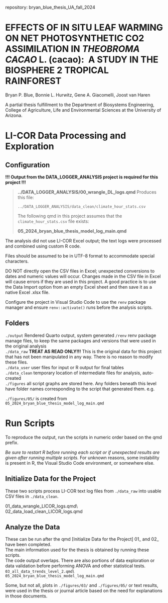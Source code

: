 repository: bryan_blue_thesis_UA_fall_2024

# EFFECTS OF IN SITU LEAF WARMING ON NET PHOTOSYNTHETIC CO2 ASSIMILATION IN *THEOBROMA CACAO* L. (cacao):  A STUDY IN THE BIOSPHERE 2 TROPICAL RAINFOREST

Bryan P. Blue, Bonnie L. Hurwitz, Gene A. Giacomelli, Joost van Haren

A partial thesis fulfillment to the Department of Biosystems Engineering, College of Agriculture, Life and Environmental Sciences at the University of Arizona.

# LI-COR Data Processing and Exploration

## Configuration

**!!! Output from the DATA_LOGGER_ANALYSIS project is required for this project !!!**
>
> **../DATA_LOGGER_ANALYSIS/00_wrangle_DL_logs.qmd** Produces this file:
>
> `../DATA_LOGGER_ANALYSIS/data_clean/climate_hour_stats.csv`
>
> The following qmd in this project assumes that the `climate_hour_stats.csv` file exists:
>
> **05_2024_bryan_blue_thesis_model_log_main.qmd**

The analysis did not use LI-COR Excel output; the text logs were processed and combined using custom R code.

Files should be assumed to be in UTF-8 format to accommodate special characters.

DO NOT directly open the CSV files in Excel; unexpected conversions to dates and numeric values will occur. Changes made in the CSV file in Excel will cause errors if they are used in this project. A good practice is to use the Data Import option from an empty Excel sheet and then save it as a native Excel .xlsx file.

Configure the project in Visual Studio Code to use the `renv` package manager and ensure `renv::activate()` runs before the analysis scripts.

## Folders

`./output` Rendered Quarto output, system generated `/renv` renv package manage files, to keep the same packages and versions that were used in the original analysis\
`./data_raw` **TREAT AS READ ONLY!!!** This is the original data for this project that has not been manipulated in any way. There is no reason to modify these files.\
`./data_user` user files for input or R output for final tables\
`./data_clean` temporary location of intermediate files for analysis, auto-created\
`./figures` all script graphs are stored here. Any folders beneath this level have folder names corresponding to the script that generated them. e.g.

`./figures/05/` is created from `05_2024_bryan_blue_thesis_model_log_main.qmd`

# Run Scripts

To reproduce the output, run the scripts in numeric order based on the qmd prefix.

*Be sure to restart R before running each script or if unexpected results are given after running multiple scripts.* For unknown reasons, some instability is present in R, the Visual Studio Code environment, or somewhere else.

## Initialize Data for the Project

These two scripts process LI-COR text log files from `./data_raw` into usable CSV files in `./data_clean`.

01_data_wrangle_LICOR_logs.qmd\  
02_data_load_clean_LICOR_logs.qmd

## Analyze the Data

These can be run after the qmd [Initialize Data for the Project] 01\_ and 02\_ have been completed.\
The main information used for the thesis is obtained by running these scripts.\
The code output overlaps. There are also portions of data exploration or data validation before performing ANOVA and other statistical tests.\
`03_all_data_trends_level_2.qmd`\  
`05_2024_bryan_blue_thesis_model_log_main.qmd`

Some, but not all, plots in `./figures/03/` and `./figures/05/` or text results, were used in the thesis or journal article based on the need for explanations in those documents.
